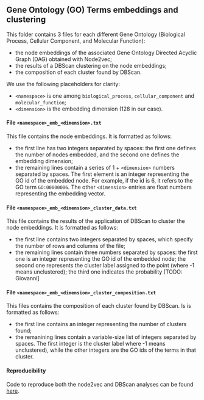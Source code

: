 ## Gene Ontology (GO) Terms embeddings and clustering
This folder contains 3 files for each different Gene Ontology (Biological Process, Cellular Component, and Molecular Function):
- the node embeddings of the associated Gene Ontology Directed Acyclic Graph (DAG) obtained with Node2vec;
- the results of a DBScan clustering on the node embeddings;
- the composition of each cluster found by DBScan.

We use the following placeholders for clarity:
- `<namespace>` is one among `biological_process`, `cellular_component` and `molecular_function`;
- `<dimension>` is the embedding dimension (128 in our case).

#### File `<namespace>_emb_<dimension>.txt`

This file contains the node embeddings. It is formatted as follows:

- the first line has two integers separated by spaces: the first one defines the number of nodes embedded, and the second one defines the embedding dimension;
- the remaining lines contain a series of 1 + `<dimension>` numbers separated by spaces. The first element is an integer representing the GO id of the embedded node. For example, if the id is 6, it refers to the GO term `GO:00000006`. The other `<dimension>` entries are float numbers representing the embedding vector.


#### File `<namespace>_emb_<dimension>_cluster_data.txt`

This file contains the results of the application of DBScan to cluster the node embeddings. It is formatted as follows:
- the first line contains two integers separated by spaces, which specify the number of rows and columns of the file;
- the remaining lines contain three numbers separated by spaces: the first one is an integer representing the GO id of the embedded node; the second one represents the cluster label assigned to the point (where -1 means unclustered); the third one indicates the probability [TODO: Giovanni]


#### File `<namespace>_emb_<dimension>_cluster_composition.txt`

This files contains the composition of each cluster found by DBScan. Is is formatted as follows:
- the first line contains an integer representing the number of clusters found;
- the remanining lines contain a variable-size list of integers separated by spaces. The first integer is the cluster label where -1 means unclustered), while the other integers are the GO ids of the terms in that cluster.


#### Reproducibility

Code to reproduce both the node2vec and DBScan analyses can be found [here](https://github.com/CLAIRE-COVID-T4/covid-data/tree/master/code).